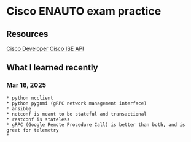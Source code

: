 # Cisco ENAUTO exam practice

## Resources
[Cisco Developer](https://developer.cisco.com/)
[Cisco ISE API](https://developer.cisco.com/docs/identity-services-engine/latest/5g-openapi/)

## What I learned recently

### Mar 16, 2025
    * python ncclient
    * python pygnmi (gRPC network management interface)
    * ansible
    * netconf is meant to be stateful and transactional
    * restconf is stateless
    * gRPC (Google Remote Procedure Call) is better than both, and is great for telemetry
    * 

